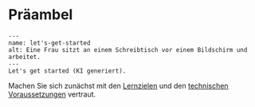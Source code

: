 # Präambel



```{figure} _images/generated_00.png
---
name: let's-get-started
alt: Eine Frau sitzt an einem Schreibtisch vor einem Bildschirm und arbeitet.
---
Let's get started (KI generiert).
```

Machen Sie sich zunächst mit den [Lernzielen](/Markdown/1.1_lernziele.md) und den  [technischen Voraussetzungen](/Markdown/1.2_technische_voraussetzungen.md) vertraut.



